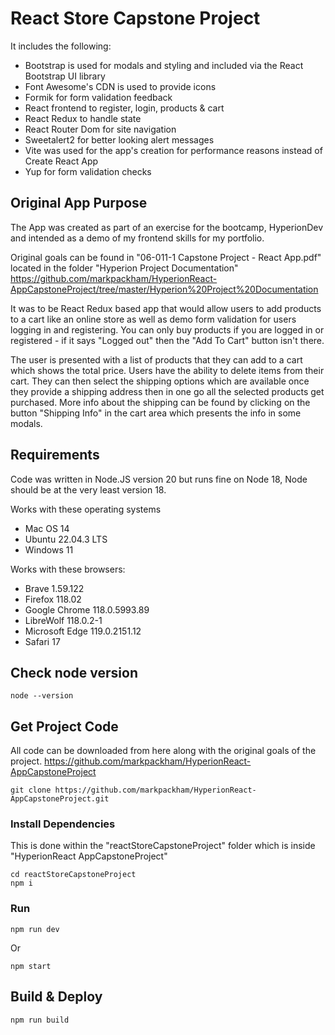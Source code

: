 # React Store Capstone Project

It includes the following:

- Bootstrap is used for modals and styling and included via the React Bootstrap UI library
- Font Awesome's CDN is used to provide icons
- Formik for form validation feedback
- React frontend to register, login, products & cart
- React Redux to handle state
- React Router Dom for site navigation
- Sweetalert2 for better looking alert messages
- Vite was used for the app's creation for performance reasons instead of Create React App
- Yup for form validation checks

## Original App Purpose

The App was created as part of an exercise for the bootcamp, HyperionDev and intended as a demo of my frontend skills for my portfolio.

Original goals can be found in "06-011-1 Capstone Project - React App.pdf" located in the folder "Hyperion Project Documentation"
https://github.com/markpackham/HyperionReact-AppCapstoneProject/tree/master/Hyperion%20Project%20Documentation

It was to be React Redux based app that would allow users to add products to a cart like an online store as well as demo form validation for users logging in and registering.
You can only buy products if you are logged in or registered - if it says "Logged out" then the "Add To Cart" button isn't there.

The user is presented with a list of products that they can add to a cart which shows the total price. Users have the ability to delete items from their cart.
They can then select the shipping options which are available once they provide a shipping address then in one go all the selected products get purchased.
More info about the shipping can be found by clicking on the button "Shipping Info" in the cart area which presents the info in some modals.


## Requirements

Code was written in Node.JS version 20 but runs fine on Node 18, Node should be at the very least version 18.

Works with these operating systems 
- Mac OS 14 
- Ubuntu 22.04.3 LTS
- Windows 11

Works with these browsers: 
- Brave 1.59.122
- Firefox 118.02
- Google Chrome 118.0.5993.89
- LibreWolf 118.0.2-1
- Microsoft Edge 119.0.2151.12
- Safari 17


## Check node version
```
node --version
```

## Get Project Code

All code can be downloaded from here along with the original goals of the project.
https://github.com/markpackham/HyperionReact-AppCapstoneProject

```
git clone https://github.com/markpackham/HyperionReact-AppCapstoneProject.git
```

### Install Dependencies

This is done within the "reactStoreCapstoneProject" folder which is inside "HyperionReact AppCapstoneProject"

```
cd reactStoreCapstoneProject
npm i
```

### Run

```
npm run dev
```

Or

```
npm start
```



## Build & Deploy

```
npm run build
```